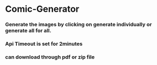 # Comic-Generator
### Generate the images by clicking on generate individually or generate all for all.
### Api Timeout is set for 2minutes
### can download through pdf or zip file
